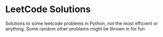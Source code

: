 # LeetCode Solutions
Solutions to some leetcode problems in Python, not the most efficient or anything. Some random other problems might be thrown in for fun
